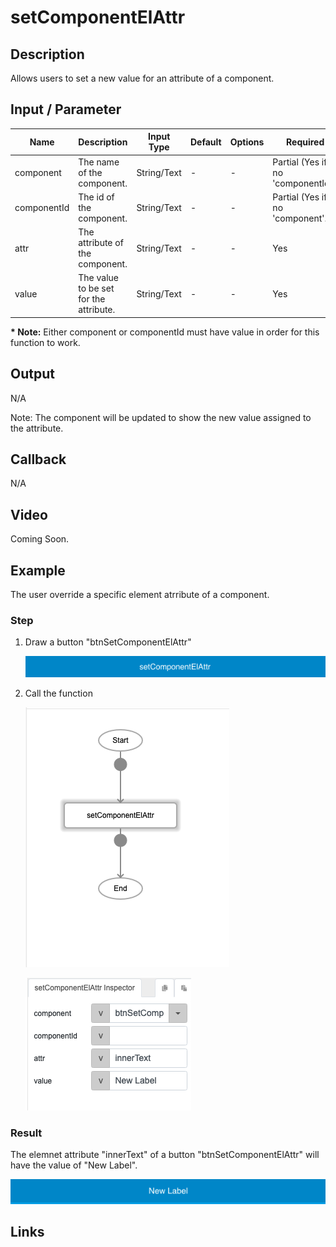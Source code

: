 # setComponentElAttr

## Description

Allows users to set a new value for an attribute of a component.

## Input / Parameter

| Name | Description | Input Type | Default | Options | Required |
| ------ | ------ | ------ | ------ | ------ | ------ |
| component | The name of the component. | String/Text | - | - | Partial (Yes if no 'componentId'.) |
| componentId | The id of the component. | String/Text | - | - | Partial (Yes if no 'component'.) |
| attr | The attribute of the component. | String/Text | - | - | Yes |
| value | The value to be set for the attribute. | String/Text | - | - | Yes |

__\* Note:__ Either component or componentId must have value in order for this function to work.

## Output

N/A

Note: The component will be updated to show the new value assigned to the attribute.

## Callback

N/A

## Video

Coming Soon.

<!-- Format: [![Video]({image-path})]({url-link}) -->

## Example

The user override a specific element atrribute of a component.

### Step

1. Draw a button "btnSetComponentElAttr"

    ![](./setComponentElAttr-step-1.png)
    
3. Call the function

    ![](./setComponentElAttr-step-2.png)

    ![](./setComponentElAttr-step-3.png)

### Result

The elemnet attribute "innerText" of a button "btnSetComponentElAttr" will have the value of "New Label".

![](./setComponentElAttr-result-1.png)


## Links